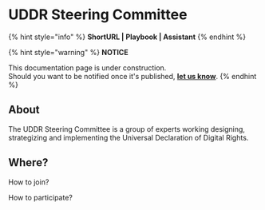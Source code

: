 # UDDR Steering Committee

{% hint style="info" %}
**ShortURL | Playbook | Assistant**
{% endhint %}



{% hint style="warning" %}
**NOTICE**

This documentation page is under construction.\
Should you want to be notified once it's published, [**let us know**](https://tiof.click/TIOFTarianUpdatesService).
{% endhint %}



## About

The UDDR Steering Committee is a group of experts working designing, strategizing and implementing the Universal Declaration of Digital Rights.



## Where?





How to join?



How to participate?

